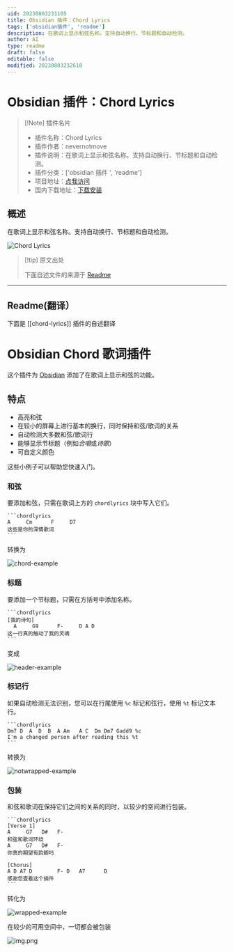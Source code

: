 ```yaml
---
uid: 20230803231105
title: Obsidian 插件：Chord Lyrics
tags: ['obsidian插件', 'readme']
description: 在歌词上显示和弦名称。支持自动换行、节标题和自动检测。
author: AI
type: readme
draft: false
editable: false
modified: 20230803232610
---
```


# Obsidian 插件：Chord Lyrics

> [!Note] 插件名片
> - 插件名称：Chord Lyrics
> - 插件作者：nevernotmove
> - 插件说明：在歌词上显示和弦名称。支持自动换行、节标题和自动检测。
> - 插件分类：['obsidian 插件 ', 'readme']
> - 项目地址：[点我访问](https://github.com/nevernotmove/obsidian-chordlyrics)
> - 国内下载地址：[下载安装](https://pkmer.cn/products/plugin/pluginMarket/?chord-lyrics)

## 概述

在歌词上显示和弦名称。支持自动换行、节标题和自动检测。

![Chord Lyrics](https://cdn.pkmer.cn/covers/chord-lyrics.png!pkmer)

> [!tip] 原文出处
>
>下面自述文件的来源于 [Readme](https://ghproxy.net/https://raw.githubusercontent.com/nevernotmove/obsidian-chordlyrics/main/README.md)
>

---

## Readme(翻译）

下面是 [[chord-lyrics]] 插件的自述翻译

# Obsidian Chord 歌词插件

这个插件为 [Obsidian](https://obsidian.md) 添加了在歌词上显示和弦的功能。

## 特点

- 高亮和弦
- 在较小的屏幕上进行基本的换行，同时保持和弦/歌词的关系
- 自动检测大多数和弦/歌词行
- 能够显示节标题（例如*合唱*或*诗歌*）
- 可自定义颜色

这些小例子可以帮助您快速入门。

### 和弦

要添加和弦，只需在歌词上方的 `chordlyrics` 块中写入它们。

~~~
```chordlyrics
A     Cm      F     D7
这些是你的深情歌词
```
~~~

转换为

![chord-example](doc/img/chord-example.png)

### 标题

要添加一个节标题，只需在方括号中添加名称。

~~~
```chordlyrics
[我的诗句]
  A     G9      F-     D A D
这一行真的触动了我的灵魂
```
~~~

变成

![header-example](doc/img/header-example.png)

### 标记行

如果自动检测无法识别，您可以在行尾使用 `%c` 标记和弦行，使用 `%t` 标记文本行。

~~~
```chordlyrics
Dm7 D  A  D  B  A Am   A C  Dm Dm7 Gadd9 %c
I'm a changed person after reading this %t
```
~~~

转换为

![notwrapped-example](doc/img/manual-example.png)

### 包装

和弦和歌词在保持它们之间的关系的同时，以较少的空间进行包装。

~~~
```chordlyrics
[Verse 1]
A     G7   D#   F-
和弦和歌词环绕
A     G7   D#   F-
你真的期望有韵脚吗

[Chorus]
A D A7 D        F- D   A7      D
感谢您查看这个插件
```
~~~

转化为

![wrapped-example](doc/img/notwrapped-example.png)

在较少的可用空间中，一切都会被包装

![img.png](doc/img/wrapped-example.png)
